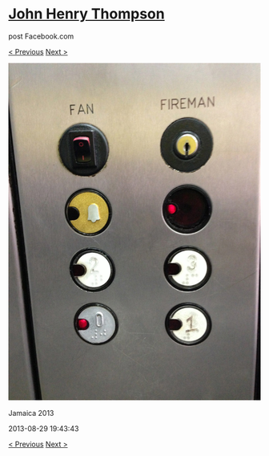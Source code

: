 # [John Henry Thompson](../README.md)
post Facebook.com

[< Previous](2013-08-29-53.md) [Next >](2013-08-29-55.md)

[![](../media/2013-08-29/Jamaica-2065.jpg)](../README.md)

Jamaica 2013

2013-08-29 19:43:43

[< Previous](2013-08-29-53.md) [Next >](2013-08-29-55.md)